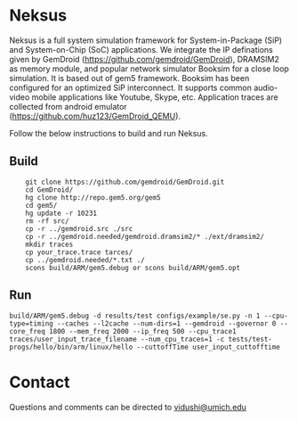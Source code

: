 # Neksus
Neksus is a full system simulation framework for System-in-Package (SiP) and System-on-Chip (SoC) applications. We integrate the IP definations given by GemDroid (https://github.com/gemdroid/GemDroid), DRAMSIM2 as memory module, and popular network simulator Booksim for a close loop simulation. It is based out of gem5 framework. Booksim has been configured for an optimized SiP interconnect. It supports common audio-video mobile applications like Youtube, Skype, etc. Application traces are collected from android emulator (https://github.com/huz123/GemDroid_QEMU).

Follow the below instructions to build and run Neksus.
## Build
        git clone https://github.com/gemdroid/GemDroid.git
        cd GemDroid/
        hg clone http://repo.gem5.org/gem5
        cd gem5/
        hg update -r 10231
        rm -rf src/
        cp -r ../gemdroid.src ./src
        cp -r ../gemdroid.needed/gemdroid.dramsim2/* ./ext/dramsim2/
        mkdir traces
        cp your_trace.trace tarces/
        cp ../gemdroid.needed/*.txt ./
        scons build/ARM/gem5.debug or scons build/ARM/gem5.opt

## Run
	build/ARM/gem5.debug -d results/test configs/example/se.py -n 1 --cpu-type=timing --caches --l2cache --num-dirs=1 --gemdroid --governor 0 --core_freq 1800 --mem_freq 2000 --ip_freq 500 --cpu_trace1 traces/user_input_trace_filename --num_cpu_traces=1 -c tests/test-progs/hello/bin/arm/linux/hello --cuttoffTime user_input_cuttofftime

# Contact
Questions and comments can be directed to vidushi@umich.edu
